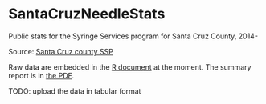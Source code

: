 # SantaCruzNeedleStats
Public stats for the Syringe Services program for Santa Cruz County, 2014-

Source: [Santa Cruz county SSP](http://www.santacruzhealth.org/HSAHome/HSADivisions/PublicHealth/SyringeServicesProgram.aspx)

Raw data are embedded in the [R document](https://github.com/beroe/SantaCruzNeedleStats/blob/master/Needle-Syringe.Rmd) at the moment.
The summary report is in [the PDF](https://github.com/beroe/SantaCruzNeedleStats/blob/master/NeedleReport-SC-County2019.pdf).

TODO: upload the data in tabular format
